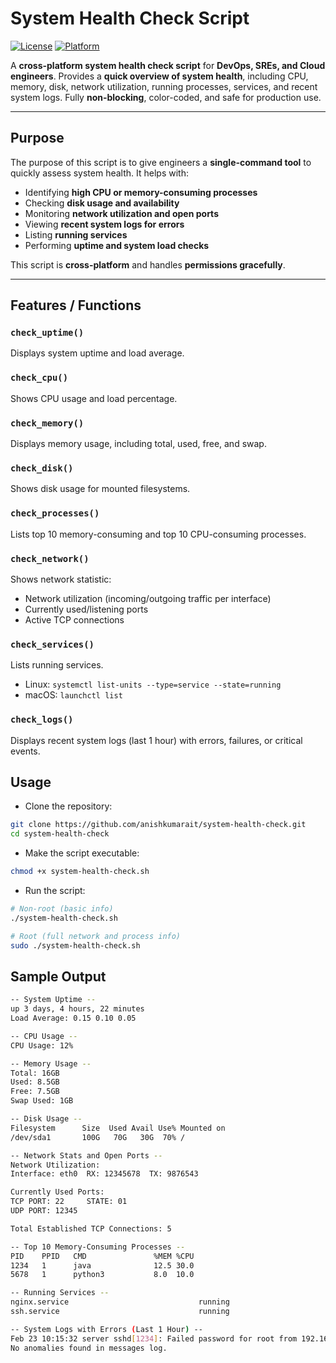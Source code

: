 # System Health Check Script

[![License](https://img.shields.io/badge/license-MIT-green)](LICENSE)
[![Platform](https://img.shields.io/badge/platform-Linux%20%7C%20macOS-blue)](https://github.com/<your-username>/system-health-check)

A **cross-platform system health check script** for **DevOps, SREs, and Cloud engineers**. Provides a **quick overview of system health**, including CPU, memory, disk, network utilization, running processes, services, and recent system logs. Fully **non-blocking**, color-coded, and safe for production use.

---

## Purpose

The purpose of this script is to give engineers a **single-command tool** to quickly assess system health. It helps with:

- Identifying **high CPU or memory-consuming processes**
- Checking **disk usage and availability**
- Monitoring **network utilization and open ports**
- Viewing **recent system logs for errors**
- Listing **running services**
- Performing **uptime and system load checks**

This script is **cross-platform** and handles **permissions gracefully**.

---

## Features / Functions

### `check_uptime()`
Displays system uptime and load average.

### `check_cpu()`
Shows CPU usage and load percentage.

### `check_memory()`
Displays memory usage, including total, used, free, and swap.

### `check_disk()`
Shows disk usage for mounted filesystems.

### `check_processes()`
Lists top 10 memory-consuming and top 10 CPU-consuming processes.

### `check_network()`
Shows network statistic:
- Network utilization (incoming/outgoing traffic per interface)
- Currently used/listening ports
- Active TCP connections

### `check_services()`
Lists running services.
- Linux: `systemctl list-units --type=service --state=running`
- macOS: `launchctl list`

### `check_logs()`
Displays recent system logs (last 1 hour) with errors, failures, or critical events.

## Usage
- Clone the repository:
```bash
git clone https://github.com/anishkumarait/system-health-check.git
cd system-health-check
```

- Make the script executable:
```bash
chmod +x system-health-check.sh
```

- Run the script:
```bash
# Non-root (basic info)
./system-health-check.sh

# Root (full network and process info)
sudo ./system-health-check.sh
```

## Sample Output
```bash
-- System Uptime --
up 3 days, 4 hours, 22 minutes
Load Average: 0.15 0.10 0.05

-- CPU Usage --
CPU Usage: 12%

-- Memory Usage --
Total: 16GB
Used: 8.5GB
Free: 7.5GB
Swap Used: 1GB

-- Disk Usage --
Filesystem      Size  Used Avail Use% Mounted on
/dev/sda1       100G   70G   30G  70% /

-- Network Stats and Open Ports --
Network Utilization:
Interface: eth0  RX: 12345678  TX: 9876543

Currently Used Ports:
TCP PORT: 22     STATE: 01
UDP PORT: 12345

Total Established TCP Connections: 5

-- Top 10 Memory-Consuming Processes --
PID    PPID   CMD               %MEM %CPU
1234   1      java              12.5 30.0
5678   1      python3           8.0  10.0

-- Running Services --
nginx.service                             running
ssh.service                               running

-- System Logs with Errors (Last 1 Hour) --
Feb 23 10:15:32 server sshd[1234]: Failed password for root from 192.168.1.1
No anomalies found in messages log.
```
